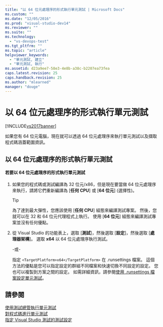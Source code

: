 ```yaml
---
title: "以 64 位元處理序的形式執行單元測試 | Microsoft Docs"
ms.custom: ""
ms.date: "12/05/2016"
ms.prod: "visual-studio-dev14"
ms.reviewer: ""
ms.suite: ""
ms.technology: 
  - "vs-devops-test"
ms.tgt_pltfrm: ""
ms.topic: "article"
helpviewer_keywords: 
  - "單元測試, 建立"
  - "單元測試, 執行"
ms.assetid: d23a9ee7-58e3-4e8b-a38c-b2207ea73fea
caps.latest.revision: 25
caps.handback.revision: 25
ms.author: "mlearned"
manager: "douge"
---
```

# 以 64 位元處理序的形式執行單元測試
[!INCLUDE[vs2017banner](../code-quality/includes/vs2017banner.md)]

如果您有 64 位元電腦，現在就可以透過 64 位元處理序來執行單元測試以及擷取程式碼涵蓋範圍資訊。  
  
## 以 64 位元處理序的形式執行單元測試  
  
#### 若要以 64 位元處理序的形式執行單元測試  
  
1.  如果您的程式碼或測試編譯為 32 位元\/x86，但是現在要當做 64 位元處理序來執行，請將它們重新編譯為 \[**任何 CPU**\] 或 \[**64 位元**\] \(選擇性\)。  
  
    > [!TIP]
    >  為了達到最大彈性，您應該使用 \[**任何 CPU**\] 組態來編譯測試專案。  然後，您就可以在 32 和 64 位元代理程式上執行。  使用 \[**64 位元**\] 組態來編譯測試專案並沒有任何優點。  
  
2.  從 Visual Studio 的功能表上，選取 \[**測試**\]，然後選取 \[**設定**\]，然後選取 \[**處理器架構**\]。  選取 **x64** 以 64 位元處理序執行測試。  
  
     \-或\-  
  
     指定 `<TargetPlatform>x64</TargetPlatform>` 在 .runsettings 檔案。  這個方法的優點是您可以指定設定的群組不同檔案和快速切換不同設定的設定。  您也可以複製到方案之間的設定。  如需詳細資訊，請參閱[使用 .runsettings 檔案設定單元測試](../test/configure-unit-tests-by-using-a-dot-runsettings-file.md)。  
  
## 請參閱  
 [使用測試總管執行單元測試](../test/run-unit-tests-with-test-explorer.md)   
 [對程式碼進行單元測試](../test/unit-test-your-code.md)   
 [指定 Visual Studio 測試的測試設定](/devops-test-docs/test/specifying-test-settings-for-visual-studio-tests)